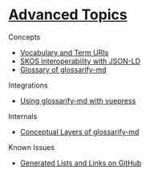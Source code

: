 [SKOS]: http://w3.org/skos/

[LD]: https://www.w3.org/standards/semanticweb/ontology

[JSON-LD]: https://json-ld.org

[jsonld]: https://npmjs.com/package/jsonld

[vocabularies]: https://www.w3.org/standards/semanticweb/ontology

[glossarify-md]: https://github.com/about-code/glossarify-md

[OWL]: https://www.w3.org/TR/2012/REC-owl2-overview-20121211/

# [Advanced Topics](#advanced-topics)

Concepts

*   [Vocabulary and Term URIs][1]
*   [SKOS Interoperability with JSON-LD][2]
*   [Glossary of glossarify-md][3]

Integrations

*   [Using glossarify-md with vuepress][4]

Internals

*   [Conceptual Layers of glossarify-md][5]

Known Issues

*   [Generated Lists and Links on GitHub][6]

[1]: ./vocabulary-uris.md

[2]: ./skos-interop.md

[3]: ./glossary.md

[4]: ./vuepress.md

[5]: ./conceptual-layers.md

[6]: ./lists-on-github.md
